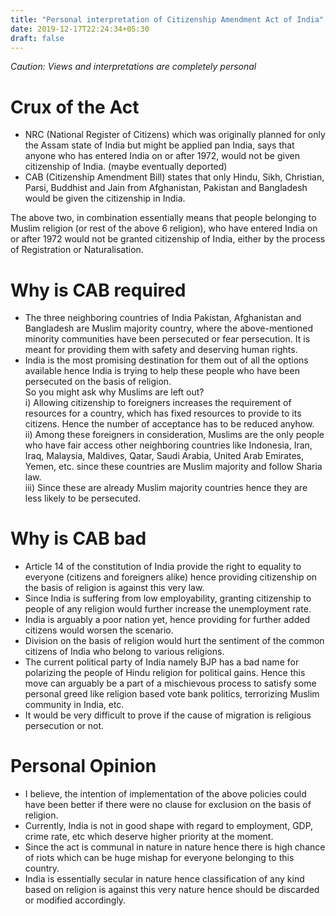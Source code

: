 ```yaml
---
title: "Personal interpretation of Citizenship Amendment Act of India"
date: 2019-12-17T22:24:34+05:30
draft: false
---
```

*Caution: Views and interpretations are completely personal*   
# Crux of the Act  
*  NRC (National Register of Citizens) which was originally planned for only the Assam state of India but might be applied pan India, says that anyone who has entered India on or after 1972, would not be given citizenship of India. (maybe eventually deported)  
*  CAB (Citizenship Amendment Bill) states that only Hindu, Sikh, Christian, Parsi, Buddhist and Jain from Afghanistan, Pakistan and Bangladesh would be given the citizenship in India.  

The above two, in combination essentially means that people belonging to Muslim religion (or rest of the above 6 religion), who have entered India on or after 1972 would not be granted citizenship of India, either by the process of Registration or Naturalisation.  
 
# Why is CAB required

*  The three neighboring countries of India Pakistan, Afghanistan and Bangladesh are Muslim majority country, where the above-mentioned minority communities have been persecuted or fear persecution. It is meant for providing them with safety and deserving human rights.  
*  India is the most promising destination for them out of all the options available hence India is trying to help these people who have been persecuted on the basis of religion.  
So you might ask why Muslims are left out?  
i) Allowing citizenship to foreigners increases the requirement of resources for a country, which has fixed resources to provide to its citizens. Hence the number of acceptance has to be reduced anyhow.  
ii) Among these foreigners in consideration, Muslims are the only people who have fair access other neighboring countries like Indonesia, Iran, Iraq, Malaysia, Maldives, Qatar, Saudi Arabia, United Arab Emirates, Yemen, etc. since these countries are Muslim majority and follow Sharia law.  
iii) Since these are already Muslim majority countries hence they are less likely to be persecuted.   

# Why is CAB bad 

*  Article 14 of the constitution of India provide the right to equality to everyone (citizens and foreigners alike) hence providing citizenship on the basis of religion is against this very law.  
*  Since India is suffering from low employability, granting citizenship to people of any religion would further increase the unemployment rate.   
*  India is arguably a poor nation yet, hence providing for further added citizens would worsen the scenario.  
*  Division on the basis of religion would hurt the sentiment of the common citizens of India who belong to various religions.  
*  The current political party of India namely BJP has a bad name for polarizing the people of Hindu religion for political gains. Hence this move can arguably be a part of a mischievous process to satisfy some personal greed like religion based vote bank politics, terrorizing Muslim community in India, etc.  
*  It would be very difficult to prove if the cause of migration is religious persecution or not.  

# Personal Opinion

*  I believe, the intention of implementation of the above policies could have been better if there were no clause for exclusion on the basis of religion.   
*  Currently, India is not in good shape with regard to employment, GDP, crime rate, etc which deserve higher priority at the moment.   
*  Since the act is communal in nature in nature hence there is high chance of riots which can be huge mishap for everyone belonging to this country.   
*  India is essentially secular in nature hence classification of any kind based on religion is against this very nature hence should be discarded or modified accordingly.   

